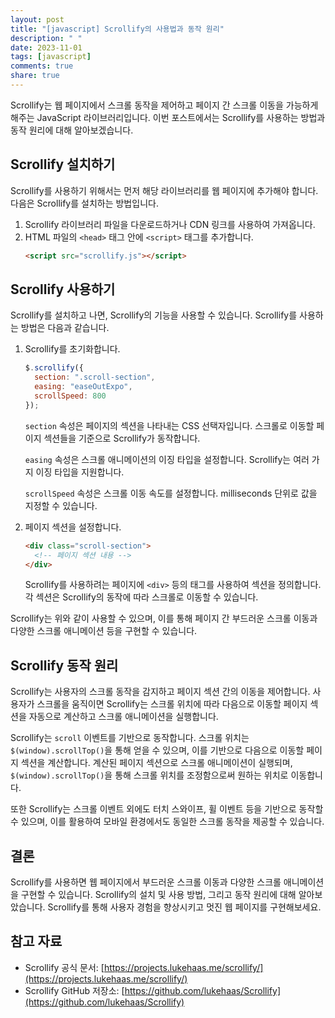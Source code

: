 ```yaml
---
layout: post
title: "[javascript] Scrollify의 사용법과 동작 원리"
description: " "
date: 2023-11-01
tags: [javascript]
comments: true
share: true
---
```


Scrollify는 웹 페이지에서 스크롤 동작을 제어하고 페이지 간 스크롤 이동을 가능하게 해주는 JavaScript 라이브러리입니다. 이번 포스트에서는 Scrollify를 사용하는 방법과 동작 원리에 대해 알아보겠습니다.

## Scrollify 설치하기

Scrollify를 사용하기 위해서는 먼저 해당 라이브러리를 웹 페이지에 추가해야 합니다. 다음은 Scrollify를 설치하는 방법입니다.

1. Scrollify 라이브러리 파일을 다운로드하거나 CDN 링크를 사용하여 가져옵니다.
2. HTML 파일의 `<head>` 태그 안에 `<script>` 태그를 추가합니다.
   ```html
   <script src="scrollify.js"></script>
   ```

## Scrollify 사용하기

Scrollify를 설치하고 나면, Scrollify의 기능을 사용할 수 있습니다. Scrollify를 사용하는 방법은 다음과 같습니다.

1. Scrollify를 초기화합니다.
   ```javascript
   $.scrollify({
     section: ".scroll-section",
     easing: "easeOutExpo",
     scrollSpeed: 800
   });
   ```

   `section` 속성은 페이지의 섹션을 나타내는 CSS 선택자입니다. 스크롤로 이동할 페이지 섹션들을 기준으로 Scrollify가 동작합니다.

   `easing` 속성은 스크롤 애니메이션의 이징 타입을 설정합니다. Scrollify는 여러 가지 이징 타입을 지원합니다.

   `scrollSpeed` 속성은 스크롤 이동 속도를 설정합니다. milliseconds 단위로 값을 지정할 수 있습니다.

2. 페이지 섹션을 설정합니다.
   ```html
   <div class="scroll-section">
     <!-- 페이지 섹션 내용 -->
   </div>
   ```

   Scrollify를 사용하려는 페이지에 `<div>` 등의 태그를 사용하여 섹션을 정의합니다. 각 섹션은 Scrollify의 동작에 따라 스크롤로 이동할 수 있습니다.

Scrollify는 위와 같이 사용할 수 있으며, 이를 통해 페이지 간 부드러운 스크롤 이동과 다양한 스크롤 애니메이션 등을 구현할 수 있습니다.

## Scrollify 동작 원리

Scrollify는 사용자의 스크롤 동작을 감지하고 페이지 섹션 간의 이동을 제어합니다. 사용자가 스크롤을 움직이면 Scrollify는 스크롤 위치에 따라 다음으로 이동할 페이지 섹션을 자동으로 계산하고 스크롤 애니메이션을 실행합니다.

Scrollify는 `scroll` 이벤트를 기반으로 동작합니다. 스크롤 위치는 `$(window).scrollTop()`을 통해 얻을 수 있으며, 이를 기반으로 다음으로 이동할 페이지 섹션을 계산합니다. 계산된 페이지 섹션으로 스크롤 애니메이션이 실행되며, `$(window).scrollTop()`을 통해 스크롤 위치를 조정함으로써 원하는 위치로 이동합니다.

또한 Scrollify는 스크롤 이벤트 외에도 터치 스와이프, 휠 이벤트 등을 기반으로 동작할 수 있으며, 이를 활용하여 모바일 환경에서도 동일한 스크롤 동작을 제공할 수 있습니다.

## 결론

Scrollify를 사용하면 웹 페이지에서 부드러운 스크롤 이동과 다양한 스크롤 애니메이션을 구현할 수 있습니다. Scrollify의 설치 및 사용 방법, 그리고 동작 원리에 대해 알아보았습니다. Scrollify를 통해 사용자 경험을 향상시키고 멋진 웹 페이지를 구현해보세요.

## 참고 자료
- Scrollify 공식 문서: [https://projects.lukehaas.me/scrollify/](https://projects.lukehaas.me/scrollify/)
- Scrollify GitHub 저장소: [https://github.com/lukehaas/Scrollify](https://github.com/lukehaas/Scrollify)